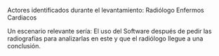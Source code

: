 Actores identificados durante el levantamiento:
   Radiólogo
   Enfermos Cardiacos

Un escenario relevante sería:
   El uso del Software después de pedir las radiografías para analizarlas en este y que el radiólogo llegue a una conclusión.